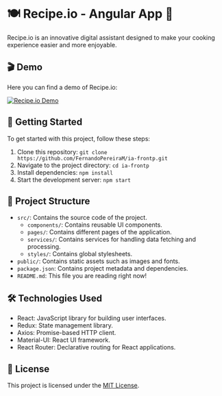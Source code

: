 # 🍽️ Recipe.io - Angular App 🥦

Recipe.io is an innovative digital assistant designed to make your cooking experience easier and more enjoyable.

## 🎬 Demo

Here you can find a demo of Recipe.io:

[![Recipe.io Demo](https://img.youtube.com/vi/cifR2qrdQ18/0.jpg)](https://www.youtube.com/watch?v=cifR2qrdQ18)

## 🚀 Getting Started

To get started with this project, follow these steps:

1. Clone this repository: `git clone https://github.com/FernandoPereiraM/ia-frontp.git`
2. Navigate to the project directory: `cd ia-frontp`
3. Install dependencies: `npm install`
4. Start the development server: `npm start`

## 📁 Project Structure

- `src/`: Contains the source code of the project.
  - `components/`: Contains reusable UI components.
  - `pages/`: Contains different pages of the application.
  - `services/`: Contains services for handling data fetching and processing.
  - `styles/`: Contains global stylesheets.
- `public/`: Contains static assets such as images and fonts.
- `package.json`: Contains project metadata and dependencies.
- `README.md`: This file you are reading right now!

## 🛠️ Technologies Used

- React: JavaScript library for building user interfaces.
- Redux: State management library.
- Axios: Promise-based HTTP client.
- Material-UI: React UI framework.
- React Router: Declarative routing for React applications.

## 📝 License

This project is licensed under the [MIT License](LICENSE).

